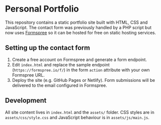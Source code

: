 # Personal Portfolio

This repository contains a static portfolio site built with HTML, CSS and JavaScript. The contact form was previously handled by a PHP script but now uses [Formspree](https://formspree.io/) so it can be hosted for free on static hosting services.

## Setting up the contact form

1. Create a free account on Formspree and generate a form endpoint.
2. Edit `index.html` and replace the sample endpoint (`https://formspree.io/f/`) in the form `action` attribute with your own Formspree URL.
3. Deploy the site (e.g. GitHub Pages or Netlify). Form submissions will be delivered to the email configured in Formspree.

## Development

All site content lives in `index.html` and the `assets/` folder. CSS styles are in `assets/css/style.css` and JavaScript behaviour is in `assets/js/main.js`.

